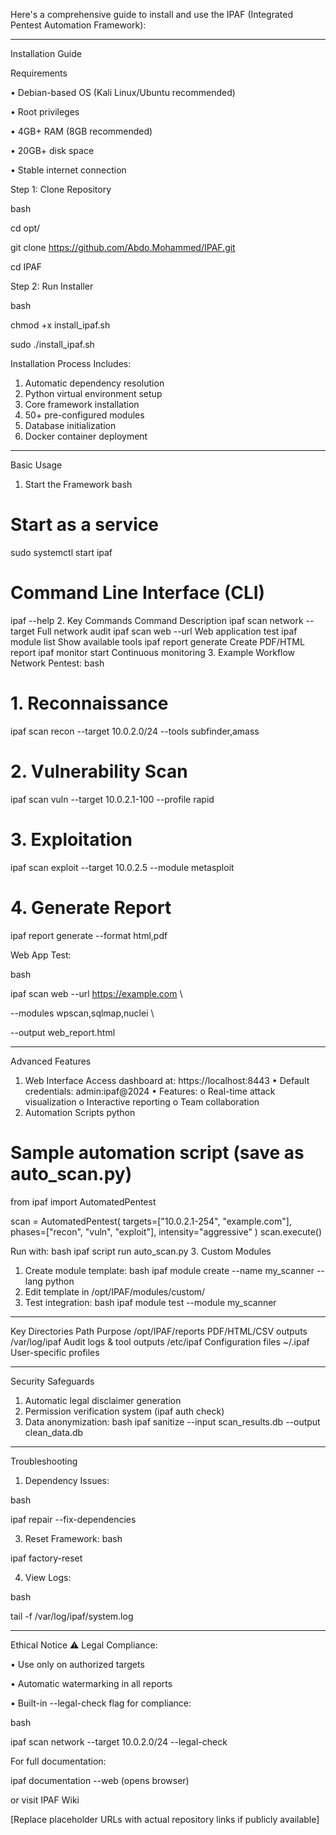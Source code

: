 


Here's a comprehensive guide to install and use the IPAF (Integrated Pentest Automation Framework):
________________________________________
Installation Guide

Requirements

•	Debian-based OS (Kali Linux/Ubuntu recommended)

•	Root privileges

•	4GB+ RAM (8GB recommended)

•	20GB+ disk space

•	Stable internet connection

Step 1: Clone Repository

bash

cd opt/

git clone https://github.com/Abdo.Mohammed/IPAF.git

cd IPAF

Step 2: Run Installer

bash

chmod +x install_ipaf.sh

sudo ./install_ipaf.sh

Installation Process Includes:
1.	Automatic dependency resolution
2.	Python virtual environment setup
3.	Core framework installation
4.	50+ pre-configured modules
5.	Database initialization
6.	Docker container deployment
________________________________________
Basic Usage
1. Start the Framework
bash
# Start as a service
sudo systemctl start ipaf

# Command Line Interface (CLI)
ipaf --help
2. Key Commands
Command	Description
ipaf scan network --target <IP>	Full network audit
ipaf scan web --url <URL>	Web application test
ipaf module list	Show available tools
ipaf report generate	Create PDF/HTML report
ipaf monitor start	Continuous monitoring
3. Example Workflow
Network Pentest:
bash

# 1. Reconnaissance
ipaf scan recon --target 10.0.2.0/24 --tools subfinder,amass

# 2. Vulnerability Scan

ipaf scan vuln --target 10.0.2.1-100 --profile rapid

# 3. Exploitation

ipaf scan exploit --target 10.0.2.5 --module metasploit

# 4. Generate Report

ipaf report generate --format html,pdf

Web App Test:

bash

ipaf scan web --url https://example.com \

  --modules wpscan,sqlmap,nuclei \
  
  --output web_report.html
________________________________________

Advanced Features

1. Web Interface
Access dashboard at: https://localhost:8443
•	Default credentials: admin:ipaf@2024
•	Features:
o	Real-time attack visualization
o	Interactive reporting
o	Team collaboration
2. Automation Scripts
python

# Sample automation script (save as auto_scan.py)
from ipaf import AutomatedPentest

scan = AutomatedPentest(
    targets=["10.0.2.1-254", "example.com"],
    phases=["recon", "vuln", "exploit"],
    intensity="aggressive"
)
scan.execute()

Run with:
bash
ipaf script run auto_scan.py
3. Custom Modules
   1.	Create module template:
      bash
      ipaf module create --name my_scanner --lang python
  2.	Edit template in /opt/IPAF/modules/custom/
  3.	Test integration:
      bash
     ipaf module test --module my_scanner
________________________________________
Key Directories
Path	Purpose
/opt/IPAF/reports	PDF/HTML/CSV outputs
/var/log/ipaf	Audit logs & tool outputs
/etc/ipaf	Configuration files
~/.ipaf	User-specific profiles
________________________________________
Security Safeguards
1.	Automatic legal disclaimer generation
2.	Permission verification system (ipaf auth check)
3.	Data anonymization:
bash
ipaf sanitize --input scan_results.db --output clean_data.db
________________________________________

Troubleshooting

1.	Dependency Issues:

bash

ipaf repair --fix-dependencies

3.	Reset Framework:
bash

ipaf factory-reset

4.	View Logs:
   
bash

tail -f /var/log/ipaf/system.log
________________________________________
Ethical Notice
⚠️ Legal Compliance:

•	Use only on authorized targets

•	Automatic watermarking in all reports

•	Built-in --legal-check flag for compliance:

bash

ipaf scan network --target 10.0.2.0/24 --legal-check

For full documentation:

ipaf documentation --web (opens browser)

or visit IPAF Wiki

[Replace placeholder URLs with actual repository links if publicly available]

